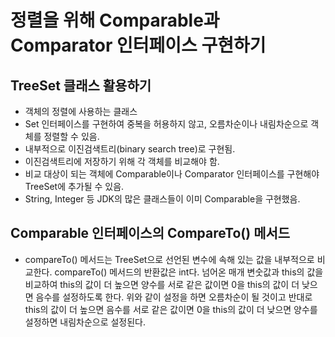 # 정렬을 위해 Comparable과 Comparator 인터페이스 구현하기

## TreeSet 클래스 활용하기

- 객체의 정렬에 사용하는 클래스
- Set 인터페이스를 구현하여 중복을 허용하지 않고, 오름차순이나 내림차순으로 객체를 정렬할 수 있음.
- 내부적으로 이진검색트리(binary search tree)로 구현됨.
- 이진검색트리에 저장하기 위해 각 객체를 비교해야 함.
- 비교 대상이 되는 객체에 Comparable이나 Comparator 인터페이스를 구현해야 TreeSet에 추가될 수 있음.
- String, Integer 등 JDK의 많은 클래스들이 이미 Comparable을 구현했음.

## Comparable 인터페이스의 CompareTo() 메서드

- compareTo() 메서드는 TreeSet으로 선언된 변수에 속해 있는 값을 내부적으로 비교한다.
  compareTo() 메서드의 반환값은 int다.
  넘어온 매개 변숫값과 this의 값을 비교하여 this의 값이 더 높으면 양수를 서로 같은 값이면 0을 this의 값이 더 낮으면 음수를 설정하도록 한다.
  위와 같이 설정을 하면 오름차순이 될 것이고 반대로 this의 값이 더 높으면 음수를 서로 같은 값이면 0을 this의 값이 더 낮으면 양수를 설정하면 내림차순으로 설정된다.